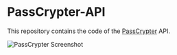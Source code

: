 # PassCrypter-API

This repository contains the code of the [PassCrypter](https://passcrypter.azurewebsites.net/) API.

![PassCrypter Screenshot](http://passcrypter.azurewebsites.net/img/mock.jpg)

